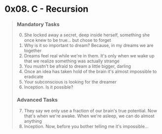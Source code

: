 

# 0x08. C - Recursion


>
> ### Mandatory Tasks
> 0. She locked away a secret, deep inside herself, something she once knew to be true... but chose to forget
> 1. Why is it so important to dream? Because, in my dreams we are together
> 2. Dreams feel real while we're in them. It's only when we wake up that we realize something was actually strange
> 3. You mustn't be afraid to dream a little bigger, darling
> 4. Once an idea has taken hold of the brain it's almost impossible to eradicate
> 5. Your subconscious is looking for the dreamer
> 6. Inception. Is it possible?
>
>
> ### Advanced Tasks
> 7. They say we only use a fraction of our brain's true potential. Now that's when we're awake. When we're asleep, we can do almost anything
> 8. Inception. Now, before you bother telling me it's impossible...
>
>


